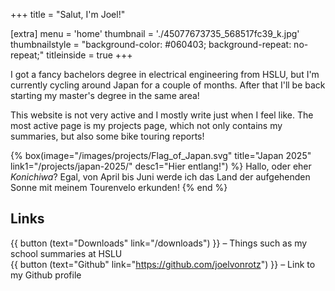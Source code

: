 +++
title = "Salut, I'm Joel!"

[extra]
menu = 'home'
thumbnail = './45077673735_568517fc39_k.jpg'
thumbnailstyle = "background-color: #060403; background-repeat: no-repeat;"
titleinside = true
+++

I got a fancy bachelors degree in electrical engineering from HSLU, but I'm currently cycling around Japan for a couple of months. After that I'll be back starting my master's degree in the same area!

This website is not very active and I mostly write just when I feel like. The most active page is my projects page, which not only contains my summaries, but also some bike touring reports!

<div class="box-collection">

{% box(image="/images/projects/Flag_of_Japan.svg"
       title="Japan 2025"
       link1="/projects/japan-2025/"
       desc1="Hier entlang!") %}
  Hallo, oder eher _Konichiwa_? Egal, von April bis Juni werde ich das Land der aufgehenden Sonne mit meinem Tourenvelo erkunden!
{% end %}
</div>

## Links

{{ button (text="Downloads" link="/downloads") }} – Things such as my school summaries at HSLU\
{{ button (text="Github" link="https://github.com/joelvonrotz") }} – Link to my Github profile
